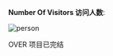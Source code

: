**Number Of Visitors 访问人数**:

![person](https://count.getloli.com/get/@saf-home?theme=rule34)

OVER 项目已完结
